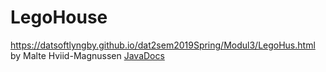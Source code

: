 # LegoHouse
https://datsoftlyngby.github.io/dat2sem2019Spring/Modul3/LegoHus.html by Malte Hviid-Magnussen
[JavaDocs](https://maltemagnussen.github.io/LegoHouse/)
